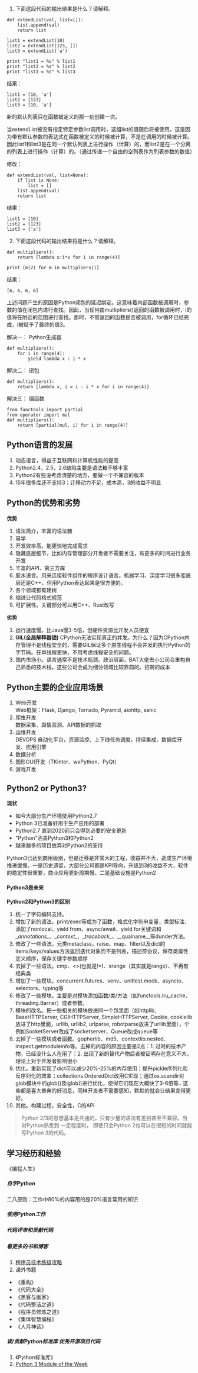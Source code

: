 1. 下面这段代码的输出结果是什么？请解释。

```
def extendList(val, list=[]):
	list.append(val)
	return list
	
list1 = extendList(10)
list2 = extendList(123, [])
list3 = extendList('a')

print "list1 = %s" % list1
print "list2 = %s" % list2
print "list3 = %s" % list3
```

结果：

```
list1 = [10, 'a']
list2 = [123]
list3 = [10, 'a']
```

新的默认列表只在函数被定义的那一刻创建一次。

当extendList被没有指定特定参数list调用时，这组list的值随后将被使用。这是因为带有默认参数的表达式在函数被定义的时候被计算，不是在调用的时候被计算。因此list1和list3是在同一个默认列表上进行操作（计算）的，而list2是在一个分离的列表上进行操作（计算）的。（通过传递一个自由的空列表作为列表参数的数值）

修改：

```
def extendList(val, list=None):
	if list is None:
		list = []
	list.append(val)
	return list
```

结果：

```
list1 = [10]
list2 = [123]
list3 = ['a']
```
2. 下面这段代码的输出结果将是什么？请解释。

```
def multipliers():
	return [lambda x:i*x for i in range(4)]
	
print [m(2) for m in multipliers()]
```

结果：

```
[6, 6, 6, 6]
```

上述问题产生的原因是Python闭包的延迟绑定。这意味着内部函数被调用时，参数的值在闭包内进行查找。因此，当任何由multipliers()返回的函数被调用时，i的值将在附近的范围进行查找。那时，不管返回的函数是否被调用，for循环已经完成，i被赋予了最终的值3。

解决一：
Python生成器

```
def multipliers():
	for i in range(4):
		yield lambda x : i * x
```

解决二：
闭包

```
def multipliers():
	return [lambda x, i = i : i * x for i in range(4)]
```

解决三：
偏函数

```
from functools import partial
from operator import mul
def multipliers():
	return [partial(mul, i) for i in range(4)]
```

## Python语言的发展
1. 动态语言，得益于互联网和计算机性能的提高
2. Python2.4，2.5，2.6缺陷主要是语法糖不够丰富
3. Python2有些没考虑清楚的地方，要做一个不兼容的版本
4. 15年很多库还不支持3；迁移动力不足，成本高，3的收益不明显

## Python的优势和劣势
**优势**

1. 语法简介，丰富的语法糖
2. 易学
3. 开发效率高，能更快地完成需求
4. 隐藏底层细节，比如内存管理部分开发者不需要关注，有更多的时间进行业务开发
5. 丰富的API、第三方库
6. 胶水语言。用来连接软件组件的程序设计语言。机器学习、深度学习很多库底层还是C++，但用Python表达起来是很方便的。
7. 各个领域都有建树
8. 缩进让代码格式规范
9. 可扩展性。关键部分可以用C++、Rust改写

**劣势**

1. 运行速度慢。比Java慢3-5倍，但硬件资源比开发人员便宜
2. **GIL(全局解释器锁)** CPython无法实现真正的并发。为什么？因为CPython内存管理不是线程安全的，需要GIL保证多个原生线程不会并发的执行Python的字节码。在单线程更快，不用考虑线程安全的问题。
3. 国内市场小。语言通常不是技术瓶颈。政治层面，BAT大佬去小公司会重构自己熟悉的技术栈，这些公司会成为细分领域比较靠前的。招聘的成本

## Python主要的企业应用场景
1. Web开发<br />
	Web框架：Flask, Django, Tornado, Pyramid, aiohttp, sanic
2. 爬虫开发<br />
	数据采集、舆情监测、API数据的抓取
3. 运维开发<br />
	DEVOPS 自动化平台，资源监控、上下线任务调度，持续集成、数据库开发、应用引擎
4. 数据分析
5. 图形GUI开发（TKinter、wxPython、PyQt）
6. 游戏开发

## Python2 or Python3?
**现状**

* 如今大部分生产环境使用Python2.7
* Python 3已准备好用于生产应用的部署
* Python2.7 直到2020前只会得到必要的安全更新
* "Python"涵盖Python3和Python2
* 越来越多的项目放弃对Python2的支持

Python3已达到商用级别，但是迁移是非常大的工程，收益并不大，造成生产环境推进缓慢。一是历史遗留，大部分公司都是KPI导向，升级到3的收益不大，软件的稳定性很重要，商业应用更新周期慢。二是基础设施是Python2

#### Python3是未来

**Python2和Python3的区别**

1. 统一了字符编码支持。
2. 增加了新的语法。print/exec等成为了函数，格式化字符串变量，类型标注，添加了nonlocal、yield from、async/await、yield for关键词和\__annotations\__、\__context\__、\__traceback\__、\__qualname\__等dunder方法。
3. 修改了一些语法。元类metaclass，raise、map、filter以及dict的items/keys/values方法返回迭代对象而不是列表，描述符协议，保存类属性定义顺序，保存关键字参数顺序
4. 去掉了一些语法。cmp、<>(也就是!=)、xrange（其实就是range）、不再有经典类
5. 增加了一些模块。concurrent.futures、venv、unittest.mock、asyncio、selectors、typing等
6. 修改了一些模块。主要是对模块添加函数/类/方法（如functools.lru_cache、threading.Barrier）或者参数。
7. 模块的改名。把一些相关的模块放进同一个包里面（如httplib, BaseHTTPServer, CGIHTTPServer, SimpleHTTPServer, Cookie, cookielib放进了http里面，urllib, urllib2, urlparse, robotparse放进了urllib里面），个例如SocketServer改成了socketserver，Queue改成queue等
8. 去掉了一些模块或者函数。gopherlib、md5、contextlib.nested、inspect.getmoduleinfo等。去掉的内容的原因主要是2点：1. 过时的技术产物，已经没什么人在用了；2. 出现了新的替代产物后者被证明存在意义不大。理论上对于开发者影响很小
9. 优化。重新实现了dict可以减少20%-25%的内存使用；提升pickle序列化和反序列化的效率；collections.OrderedDict改用C实现；通过os.scandir对glob模块中的glob()及iglob()进行优化，使得它们现在大概快了3-6倍等.. 这些都是喜大普奔的好消息，同样开发者不需要感知，默默的就会让结果变得更好。
10. 其他。构建过程，安全性，C的API

> Python 2/3的思想基本是共通的，只有少量的语法有差别甚至不兼容。当对Python熟悉到
> 一定程度时， 即使只会Python 2也可以在很短的时间就能写Python 3的代码。

## 学习经历和经验
《编程人生》
##### 自学Python
二八原则：工作中80%的内容用的是20%语言常用的知识
##### 使用Python工作
##### 代码评审和贡献代码
##### 看更多的书和博客
1. [程序员技术练级攻略](https://coolshell.cn/articles/4990.html)
2. 课外书籍

* 《重构》
* 《代码大全》
* 《黑客与画家》
* 《代码整洁之道》
* 《程序员修炼之道》
* 《集体智慧编程》
* 《人月神话》

##### 读/贡献Python标准库 优秀开源项目代码
1. 《Python标准库》
2. [Python 3 Module of the Week](https://pymotw.com/3/)

